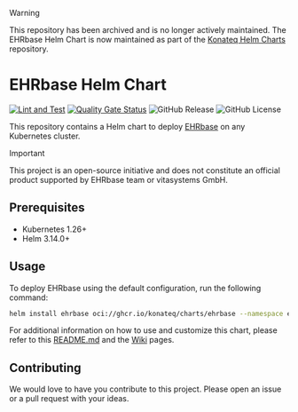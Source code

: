 > [!WARNING]    
> This repository has been archived and is no longer actively maintained. The EHRbase Helm Chart is now maintained as part
> of the [Konateq Helm Charts](https://github.com/konateq/helm-charts) repository.


# EHRbase Helm Chart

[![Lint and Test](https://github.com/konateq/ehrbase-helm-chart/actions/workflows/lint-and-test.yml/badge.svg)](https://github.com/konateq/ehrbase-helm-chart/actions/workflows/lint-and-test.yml)
[![Quality Gate Status](https://sonarcloud.io/api/project_badges/measure?project=konateq_ehrbase-helm-chart&metric=alert_status)](https://sonarcloud.io/summary/new_code?id=konateq_ehrbase-helm-chart)
![GitHub Release](https://img.shields.io/github/v/release/konateq/ehrbase-helm-chart)
![GitHub License](https://img.shields.io/github/license/konateq/ehrbase-helm-chart)

This repository contains a Helm chart to deploy [EHRbase](https://github.com/ehrbase/ehrbase) on any Kubernetes cluster.

> [!IMPORTANT]    
> This project is an open-source initiative and does not constitute an official product supported by EHRbase team or
> vitasystems GmbH.

## Prerequisites

- Kubernetes 1.26+
- Helm 3.14.0+

## Usage

To deploy EHRbase using the default configuration, run the following command:

```bash
helm install ehrbase oci://ghcr.io/konateq/charts/ehrbase --namespace ehrbase --create-namespace
```

For additional information on how to use and customize this chart, please refer to
this [README.md](./charts/ehrbase/README.md) and the [Wiki](https://github.com/konateq/ehrbase-helm-chart/wiki) pages.

## Contributing

We would love to have you contribute to this project. Please open an issue or a pull request with your ideas.
